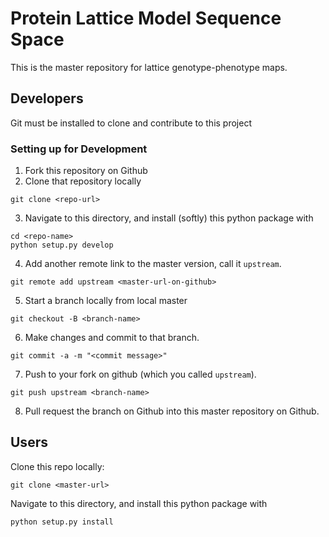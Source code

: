 # Protein Lattice Model Sequence Space

This is the master repository for lattice genotype-phenotype maps.

## Developers

Git must be installed to clone and contribute to this project

### Setting up for Development

1. Fork this repository on Github
2. Clone that repository locally
```
git clone <repo-url>
```
3. Navigate to this directory, and install (softly) this python package with 
```
cd <repo-name>
python setup.py develop
```
4. Add another remote link to the master version, call it `upstream`.
```
git remote add upstream <master-url-on-github>
```
5. Start a branch locally from local master
```
git checkout -B <branch-name>
```
6. Make changes and commit to that branch.
```
git commit -a -m "<commit message>"
```
7. Push to your fork on github (which you called `upstream`).
```
git push upstream <branch-name>
```
8. Pull request the branch on Github into this master repository on Github.
## Users

Clone this repo locally:
```
git clone <master-url>
```
Navigate to this directory, and install this python package with 
```
python setup.py install
```